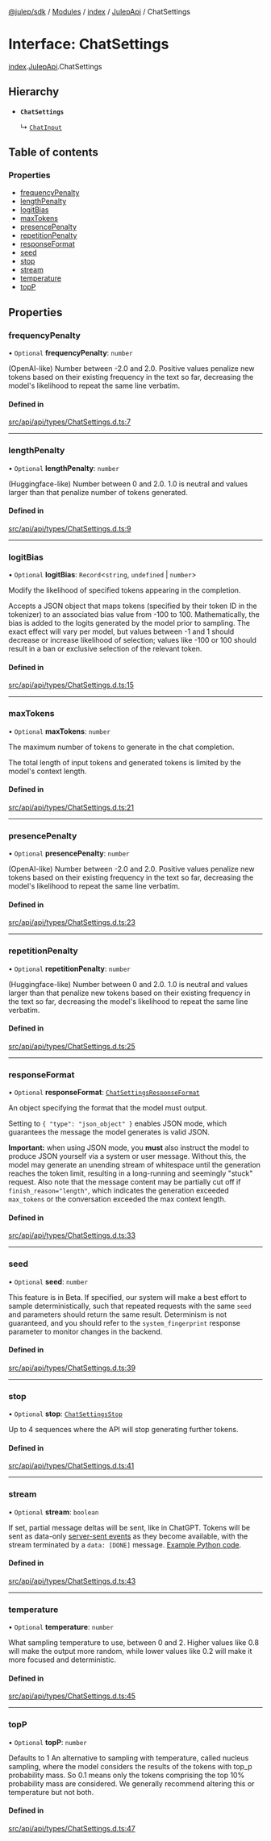 [@julep/sdk](../README.md) / [Modules](../modules.md) / [index](../modules/index.md) / [JulepApi](../modules/index.JulepApi.md) / ChatSettings

# Interface: ChatSettings

[index](../modules/index.md).[JulepApi](../modules/index.JulepApi.md).ChatSettings

## Hierarchy

- **`ChatSettings`**

  ↳ [`ChatInput`](index.JulepApi.ChatInput.md)

## Table of contents

### Properties

- [frequencyPenalty](index.JulepApi.ChatSettings.md#frequencypenalty)
- [lengthPenalty](index.JulepApi.ChatSettings.md#lengthpenalty)
- [logitBias](index.JulepApi.ChatSettings.md#logitbias)
- [maxTokens](index.JulepApi.ChatSettings.md#maxtokens)
- [presencePenalty](index.JulepApi.ChatSettings.md#presencepenalty)
- [repetitionPenalty](index.JulepApi.ChatSettings.md#repetitionpenalty)
- [responseFormat](index.JulepApi.ChatSettings.md#responseformat)
- [seed](index.JulepApi.ChatSettings.md#seed)
- [stop](index.JulepApi.ChatSettings.md#stop)
- [stream](index.JulepApi.ChatSettings.md#stream)
- [temperature](index.JulepApi.ChatSettings.md#temperature)
- [topP](index.JulepApi.ChatSettings.md#topp)

## Properties

### frequencyPenalty

• `Optional` **frequencyPenalty**: `number`

(OpenAI-like) Number between -2.0 and 2.0. Positive values penalize new tokens based on their existing frequency in the text so far, decreasing the model's likelihood to repeat the same line verbatim.

#### Defined in

[src/api/api/types/ChatSettings.d.ts:7](https://github.com/julep-ai/samantha-dev/blob/1a65618/sdks/js/src/api/api/types/ChatSettings.d.ts#L7)

___

### lengthPenalty

• `Optional` **lengthPenalty**: `number`

(Huggingface-like) Number between 0 and 2.0. 1.0 is neutral and values larger than that penalize number of tokens generated.

#### Defined in

[src/api/api/types/ChatSettings.d.ts:9](https://github.com/julep-ai/samantha-dev/blob/1a65618/sdks/js/src/api/api/types/ChatSettings.d.ts#L9)

___

### logitBias

• `Optional` **logitBias**: `Record`\<`string`, `undefined` \| `number`\>

Modify the likelihood of specified tokens appearing in the completion.

Accepts a JSON object that maps tokens (specified by their token ID in the tokenizer) to an associated bias value from -100 to 100. Mathematically, the bias is added to the logits generated by the model prior to sampling. The exact effect will vary per model, but values between -1 and 1 should decrease or increase likelihood of selection; values like -100 or 100 should result in a ban or exclusive selection of the relevant token.

#### Defined in

[src/api/api/types/ChatSettings.d.ts:15](https://github.com/julep-ai/samantha-dev/blob/1a65618/sdks/js/src/api/api/types/ChatSettings.d.ts#L15)

___

### maxTokens

• `Optional` **maxTokens**: `number`

The maximum number of tokens to generate in the chat completion.

The total length of input tokens and generated tokens is limited by the model's context length.

#### Defined in

[src/api/api/types/ChatSettings.d.ts:21](https://github.com/julep-ai/samantha-dev/blob/1a65618/sdks/js/src/api/api/types/ChatSettings.d.ts#L21)

___

### presencePenalty

• `Optional` **presencePenalty**: `number`

(OpenAI-like) Number between -2.0 and 2.0. Positive values penalize new tokens based on their existing frequency in the text so far, decreasing the model's likelihood to repeat the same line verbatim.

#### Defined in

[src/api/api/types/ChatSettings.d.ts:23](https://github.com/julep-ai/samantha-dev/blob/1a65618/sdks/js/src/api/api/types/ChatSettings.d.ts#L23)

___

### repetitionPenalty

• `Optional` **repetitionPenalty**: `number`

(Huggingface-like) Number between 0 and 2.0. 1.0 is neutral and values larger than that penalize new tokens based on their existing frequency in the text so far, decreasing the model's likelihood to repeat the same line verbatim.

#### Defined in

[src/api/api/types/ChatSettings.d.ts:25](https://github.com/julep-ai/samantha-dev/blob/1a65618/sdks/js/src/api/api/types/ChatSettings.d.ts#L25)

___

### responseFormat

• `Optional` **responseFormat**: [`ChatSettingsResponseFormat`](index.JulepApi.ChatSettingsResponseFormat.md)

An object specifying the format that the model must output.

Setting to `{ "type": "json_object" }` enables JSON mode, which guarantees the message the model generates is valid JSON.

**Important:** when using JSON mode, you **must** also instruct the model to produce JSON yourself via a system or user message. Without this, the model may generate an unending stream of whitespace until the generation reaches the token limit, resulting in a long-running and seemingly "stuck" request. Also note that the message content may be partially cut off if `finish_reason="length"`, which indicates the generation exceeded `max_tokens` or the conversation exceeded the max context length.

#### Defined in

[src/api/api/types/ChatSettings.d.ts:33](https://github.com/julep-ai/samantha-dev/blob/1a65618/sdks/js/src/api/api/types/ChatSettings.d.ts#L33)

___

### seed

• `Optional` **seed**: `number`

This feature is in Beta.
If specified, our system will make a best effort to sample deterministically, such that repeated requests with the same `seed` and parameters should return the same result.
Determinism is not guaranteed, and you should refer to the `system_fingerprint` response parameter to monitor changes in the backend.

#### Defined in

[src/api/api/types/ChatSettings.d.ts:39](https://github.com/julep-ai/samantha-dev/blob/1a65618/sdks/js/src/api/api/types/ChatSettings.d.ts#L39)

___

### stop

• `Optional` **stop**: [`ChatSettingsStop`](../modules/index.JulepApi.md#chatsettingsstop)

Up to 4 sequences where the API will stop generating further tokens.

#### Defined in

[src/api/api/types/ChatSettings.d.ts:41](https://github.com/julep-ai/samantha-dev/blob/1a65618/sdks/js/src/api/api/types/ChatSettings.d.ts#L41)

___

### stream

• `Optional` **stream**: `boolean`

If set, partial message deltas will be sent, like in ChatGPT. Tokens will be sent as data-only [server-sent events](https://developer.mozilla.org/en-US/docs/Web/API/Server-sent_events/Using_server-sent_events#Event_stream_format) as they become available, with the stream terminated by a `data: [DONE]` message. [Example Python code](https://cookbook.openai.com/examples/how_to_stream_completions).

#### Defined in

[src/api/api/types/ChatSettings.d.ts:43](https://github.com/julep-ai/samantha-dev/blob/1a65618/sdks/js/src/api/api/types/ChatSettings.d.ts#L43)

___

### temperature

• `Optional` **temperature**: `number`

What sampling temperature to use, between 0 and 2. Higher values like 0.8 will make the output more random, while lower values like 0.2 will make it more focused and deterministic.

#### Defined in

[src/api/api/types/ChatSettings.d.ts:45](https://github.com/julep-ai/samantha-dev/blob/1a65618/sdks/js/src/api/api/types/ChatSettings.d.ts#L45)

___

### topP

• `Optional` **topP**: `number`

Defaults to 1 An alternative to sampling with temperature, called nucleus sampling, where the model considers the results of the tokens with top_p probability mass. So 0.1 means only the tokens comprising the top 10% probability mass are considered. We generally recommend altering this or temperature but not both.

#### Defined in

[src/api/api/types/ChatSettings.d.ts:47](https://github.com/julep-ai/samantha-dev/blob/1a65618/sdks/js/src/api/api/types/ChatSettings.d.ts#L47)
